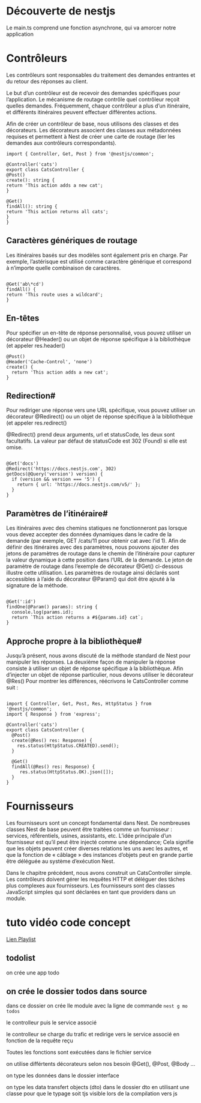 # Découverte de nestjs

Le main.ts comprend une fonction asynchrone, qui va amorcer notre application

# Contrôleurs

Les contrôleurs sont responsables du traitement des demandes entrantes et du retour des réponses au client.

Le but d’un contrôleur est de recevoir des demandes spécifiques pour l’application. Le mécanisme de routage contrôle quel contrôleur reçoit quelles demandes. Fréquemment, chaque contrôleur a plus d’un itinéraire, et différents itinéraires peuvent effectuer différentes actions.

Afin de créer un contrôleur de base, nous utilisons des classes et des décorateurs. Les décorateurs associent des classes aux métadonnées requises et permettent à Nest de créer une carte de routage (lier les demandes aux contrôleurs correspondants).

```
import { Controller, Get, Post } from '@nestjs/common';

@Controller('cats')
export class CatsController {
@Post()
create(): string {
return 'This action adds a new cat';
}

@Get()
findAll(): string {
return 'This action returns all cats';
}
}
```

## Caractères génériques de routage

Les itinéraires basés sur des modèles sont également pris en charge. Par exemple, l’astérisque est utilisé comme caractère générique et correspond à n’importe quelle combinaison de caractères.

```

@Get('ab\*cd')
findAll() {
return 'This route uses a wildcard';
}
```

## En-têtes

Pour spécifier un en-tête de réponse personnalisé, vous pouvez utiliser un décorateur @Header() ou un objet de réponse spécifique à la bibliothèque (et appeler res.header()

```
@Post()
@Header('Cache-Control', 'none')
create() {
  return 'This action adds a new cat';
}
```

## Redirection#

Pour rediriger une réponse vers une URL spécifique, vous pouvez utiliser un décorateur @Redirect() ou un objet de réponse spécifique à la bibliothèque (et appeler res.redirect()

@Redirect() prend deux arguments, url et statusCode, les deux sont facultatifs. La valeur par défaut de statusCode est 302 (Found) si elle est omise.

```

@Get('docs')
@Redirect('https://docs.nestjs.com', 302)
getDocs(@Query('version') version) {
  if (version && version === '5') {
    return { url: 'https://docs.nestjs.com/v5/' };
  }
}

```

## Paramètres de l’itinéraire#

Les itinéraires avec des chemins statiques ne fonctionneront pas lorsque vous devez accepter des données dynamiques dans le cadre de la demande (par exemple, GET /cats/11 pour obtenir cat avec l’id 1). Afin de définir des itinéraires avec des paramètres, nous pouvons ajouter des jetons de paramètres de routage dans le chemin de l’itinéraire pour capturer la valeur dynamique à cette position dans l’URL de la demande. Le jeton de paramètre de routage dans l’exemple de décorateur @Get() ci-dessous illustre cette utilisation. Les paramètres de routage ainsi déclarés sont accessibles à l’aide du décorateur @Param() qui doit être ajouté à la signature de la méthode.

```

@Get(':id')
findOne(@Param() params): string {
  console.log(params.id);
  return `This action returns a #${params.id} cat`;
}
```

## Approche propre à la bibliothèque#

Jusqu’à présent, nous avons discuté de la méthode standard de Nest pour manipuler les réponses. La deuxième façon de manipuler la réponse consiste à utiliser un objet de réponse spécifique à la bibliothèque. Afin d’injecter un objet de réponse particulier, nous devons utiliser le décorateur @Res() Pour montrer les différences, réécrivons le CatsController comme suit :

```

import { Controller, Get, Post, Res, HttpStatus } from '@nestjs/common';
import { Response } from 'express';

@Controller('cats')
export class CatsController {
  @Post()
  create(@Res() res: Response) {
    res.status(HttpStatus.CREATED).send();
  }

  @Get()
  findAll(@Res() res: Response) {
     res.status(HttpStatus.OK).json([]);
  }
}

```

# Fournisseurs

Les fournisseurs sont un concept fondamental dans Nest. De nombreuses classes Nest de base peuvent être traitées comme un fournisseur : services, référentiels, usines, assistants, etc. L’idée principale d’un fournisseur est qu’il peut être injecté comme une dépendance; Cela signifie que les objets peuvent créer diverses relations les uns avec les autres, et que la fonction de « câblage » des instances d’objets peut en grande partie être déléguée au système d’exécution Nest.

Dans le chapitre précédent, nous avons construit un CatsController simple. Les contrôleurs doivent gérer les requêtes HTTP et déléguer des tâches plus complexes aux fournisseurs. Les fournisseurs sont des classes JavaScript simples qui sont déclarées en tant que providers dans un module.

# tuto vidéo code concept

<a href="https://www.youtube.com/playlist?list=PLs_WqGRq69UiSaXX85NRUX4rkeiNP3K6l" target="blank">Lien Playlist</a>

## todolist

on crée une app todo

## on crée le dossier todos dans source

dans ce dossier on crée lle module avec la ligne de commande `nest g mo todos`

le controlleur puis le service associé

le controlleur se charge du trafic et redirige vers le service associé en fonction de la requête reçu

Toutes les fonctions sont exécutées dans le fichier service

on utilise différtents décorateurs selon nos besoin @Get(), @Post, @Body ...

on type les données dans le dossier interface

on type les data transfert objects (dto) dans le dossier dto en utilisant une classe pour que le typage soit tjs visible lors de la compilation vers js
